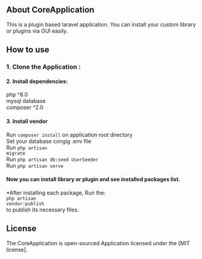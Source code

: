 
## About CoreApplication

This is a plugin based laravel application. You can install your custom library or plugins via GUI easily.

## How to use

### 1. Clone the Application :
#### 2. Install dependencies:
   php ^8.0 <br />
   mysql database <br />
   composer ^2.0 <br />

#### 3. Install vendor
   Run <code>composer install</code> on application root directory <br />
   Set your database congig .env file <br />
   Run <code>php artisan migrate</code> <br />
   Run <code>php artisan db:seed UserSeeder</code> <br />
   Run <code>php artisan serve</code> <br />


#### Now you can install library or plugin and see installed packages list.

*After installing each package, Run the: <br />
                   <code>php artisan vendor:publish</code> <br />
 to publish its necessary files. <br />

## License

The CoreApplication is open-sourced Application licensed under the [MIT license].
